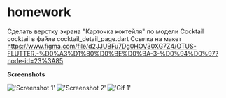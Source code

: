 # homework

Сделать верстку экрана "Карточка коктейля" по модели Cocktail cocktail в файле cocktail_detail_page.dart
Ссылка на макет https://www.figma.com/file/d2JJUBFu7Dg0HOV30XG7Z4/OTUS-FLUTTER.-%D0%A3%D1%80%D0%BE%D0%BA-3-%D0%94%D0%97?node-id=23%3A85



**Screenshots**

!['Screenshot 1'](https://i.imgur.com/jdqtEIl.png)
!['Screenshot 2'](https://i.imgur.com/lT58srV.png)
!['Gif 1'](https://i.imgur.com/egApnZj.gif)
